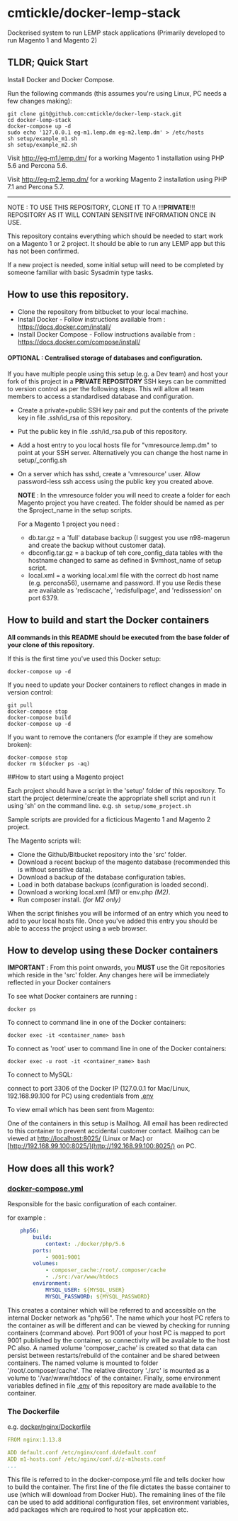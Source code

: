 # cmtickle/docker-lemp-stack
Dockerised system to run LEMP stack applications (Primarily developed to run Magento 1 and Magento 2)

## TLDR; Quick Start
Install Docker and Docker Compose.

Run the following commands (this assumes you're using Linux, PC needs a few changes making):
```
git clone git@github.com:cmtickle/docker-lemp-stack.git
cd docker-lemp-stack
docker-compose up -d
sudo echo '127.0.0.1 eg-m1.lemp.dm eg-m2.lemp.dm' > /etc/hosts
sh setup/example_m1.sh
sh setup/example_m2.sh
```

Visit http://eg-m1.lemp.dm/ for a working Magento 1 installation using PHP 5.6 and Percona 5.6.

Visit http://eg-m2.lemp.dm/ for a working Magento 2 installation using PHP 7.1 and Percona 5.7.

------

NOTE : TO USE THIS REPOSITORY, CLONE IT TO A !!!__PRIVATE__!!! REPOSITORY AS IT WILL CONTAIN SENSITIVE INFORMATION ONCE IN USE.

This repository contains everything which should be needed to start work on a Magento 1 or 2 project. It should be able to run any LEMP app but this has not been confirmed.

If a new project is needed, some initial setup will need to be completed by someone familiar with basic Sysadmin type tasks.

## How to use this repository.
* Clone the repository from bitbucket to your local machine.
* Install Docker -  Follow instructions available from : https://docs.docker.com/install/
* Install Docker Compose - Follow instructions available from : https://docs.docker.com/compose/install/

#### OPTIONAL : Centralised storage of databases and configuration.
If you have multiple people using this setup (e.g. a Dev team) and host your fork of this project in a __PRIVATE REPOSITORY__ SSH keys can be committed to version control as per the following steps.
This will allow all team members to access a standardised database and configuration.

* Create a private+public SSH key pair and put the contents of the private key in file .ssh/id_rsa of this repository.
* Put the public key in file .ssh/id_rsa.pub of this repository.
* Add a host entry to you local hosts file for "vmresource.lemp.dm" to point at your SSH server. 
Alternatively you can change the host name in setup/_config.sh


* On a server which has sshd, create a 'vmresource' user. Allow password-less ssh access using the public key you created above.

    __NOTE__ : In the vmresource folder you will need to create a folder for each Magento project you have created. 
    The folder should be named as per the $project_name in the setup scripts. 
    
    For a Magento 1 project you need :
    * db.tar.gz = a 'full' database backup (I suggest you use n98-magerun and create the backup without customer data).
    * dbconfig.tar.gz = a backup of teh core_config_data tables with the hostname changed to same as defined in $vmhost_name of setup script.
    * local.xml = a working local.xml file with the correct db host name (e.g. percona56), username and password. If you use Redis these are available as 'rediscache', 'redisfullpage', and 'redissession' on port 6379. 

## How to build and start the Docker containers

**All commands in this README should be executed from the base folder of your clone of this repository.**

If this is the first time you've used this Docker setup:

```
docker-compose up -d
```

If you need to update your Docker containers to reflect changes in made in version control:
```
git pull
docker-compose stop
docker-compose build
docker-compose up -d
```

If you want to remove the contaners (for example if they are somehow broken):
```
docker-compose stop
docker rm $(docker ps -aq)
```


##How to start using a Magento project

Each project should have a script in the 'setup' folder of this repository. To start the project determine/create the appropriate shell script and run it using 'sh' on the command line.
e.g. ```sh setup/some_project.sh```

Sample scripts are provided for a ficticious Magento 1 and Magento 2 project.

The Magento scripts will:
 * Clone the Github/Bitbucket repository into the 'src' folder.
 * Download a recent backup of the magento database (recommended this is without sensitive data).
 * Download a backup of the database configuration tables.
 * Load in both database backups (configuration is loaded second).
 * Download a working local.xml *(M1)* or env.php *(M2)*.
 * Run composer install. *(for M2 only)*
 
When the script finishes you will be informed of an entry which you need to add to your local hosts file. Once you've added this entry you should be able to access the project using a web browser.

## How to develop using these Docker containers

**IMPORTANT :**  From this point onwards, you **MUST** use the Git repositories which reside in the 'src' folder. Any changes here will be immediately reflected in your Docker containers

To see what Docker containers are running :

```
docker ps
```

To connect to command line in one of the Docker containers:
```
docker exec -it <container_name> bash
```

To connect as 'root' user to command line in one of the Docker containers:
```
docker exec -u root -it <container_name> bash
```

To connect to MySQL:
 
connect to port 3306 of the Docker IP (127.0.0.1 for Mac/Linux, 192.168.99.100 for PC) using credentials from [.env](.env)

To view email which has been sent from Magento:

One of the containers in this setup is Mailhog. All email has been redirected to this container to prevent accidental customer contact.
Mailhog can be viewed at [http://localhost:8025/](http://localhost:8025/) (Linux or Mac) or [http://192.168.99.100:8025/](http://192.168.99.100:8025/) on PC.

## How does all this work?

### [docker-compose.yml](docker-compose.yml)
Responsible for the basic configuration of each container.

for example :
```yaml
    php56:
        build:
            context: ./docker/php/5.6
        ports:
            - 9001:9001
        volumes:
            - composer_cache:/root/.composer/cache
            - ./src:/var/www/htdocs
        environment:
            MYSQL_USER: ${MYSQL_USER}
            MYSQL_PASSWORD: ${MYSQL_PASSWORD}
```
This creates a container which will be referred to and accessible on the internal Docker network as "php56". 
The name which your host PC refers to the container as will be different and can be viewed by checking for running containers (command above).
Port 9001 of your host PC is mapped to port 9001 published by the container, so connectivity will be available to the host PC also. 
A named volume 'composer_cache' is created so that data can persist between restarts/rebuild of the container and be shared between containers. 
The named volume is mounted to folder '/root/.composer/cache'.
The relative directory './src' is mounted as a volume to '/var/www/htdocs' of the container.
Finally, some environment variables defined in file [.env](.env) of this repository are made available to the container.

### The Dockerfile
e.g. [docker/nginx/Dockerfile](docker/nginx/Dockerfile)
```yaml
FROM nginx:1.13.8

ADD default.conf /etc/nginx/conf.d/default.conf
ADD m1-hosts.conf /etc/nginx/conf.d/z-m1hosts.conf
...

```
This file is referred to in the docker-compose.yml file and tells docker how to build the container. 
The first line of the file dictates the basse container to use (which will download from Docker Hub).
The remaining lines of the file can be used to add additional configuration files, set environment variables, add packages which are required to host your application etc.
